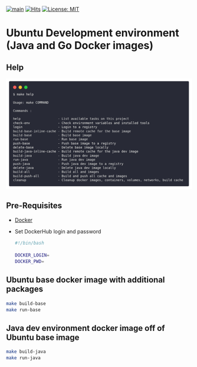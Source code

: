 [![main](https://github.com/AndriyKalashnykov/docker-ubuntu/actions/workflows/main.yml/badge.svg)](https://github.com/AndriyKalashnykov/docker-ubuntu/actions/workflows/main.yml)
[![Hits](https://hits.seeyoufarm.com/api/count/incr/badge.svg?url=https%3A%2F%2Fgithub.com%2FAndriyKalashnykov%2Fdocker-ubuntu&count_bg=%2333CD56&title_bg=%23555555&icon=&icon_color=%23E7E7E7&title=hits&edge_flat=false)](https://hits.seeyoufarm.com)
[![License: MIT](https://img.shields.io/badge/License-MIT-yellow.svg)](https://opensource.org/licenses/MIT)
# Ubuntu Development environment (Java and Go Docker images)

## Help

![make-help](./images/carbon.png)


## Pre-Requisites

* [Docker](https://docs.docker.com/get-docker/)

* Set DockerHub login and password
  
    ```bash
    #!/bin/bash
    
    DOCKER_LOGIN= 
    DOCKER_PWD=
## Ubuntu base docker image with additional packages

<!-- ![ubuntu-base](./images/ubuntu-base.png) -->
```bash
make build-base
make run-base
```

## Java dev environment docker image off of Ubuntu base image

<!-- ![ubuntu-java](./images/ubuntu-java.png) -->
```bash
make build-java
make run-java
```
